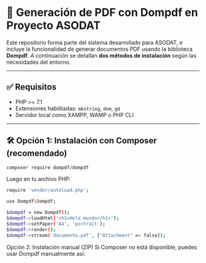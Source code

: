 # 📄 Generación de PDF con Dompdf en Proyecto ASODAT

Este repositorio forma parte del sistema desarrollado para ASODAT, e incluye la funcionalidad de generar documentos PDF usando la biblioteca **Dompdf**. A continuación se detallan **dos métodos de instalación** según las necesidades del entorno.

---

## ✅ Requisitos

- PHP >= 7.1
- Extensiones habilitadas: `mbstring`, `dom`, `gd`
- Servidor local como XAMPP, WAMP o PHP CLI

---

## 🛠️ Opción 1: Instalación con Composer (recomendado)

```bash
composer require dompdf/dompdf
```
Luego en tu archivo PHP:
```bash
require 'vendor/autoload.php';
```
```bash
use Dompdf\Dompdf;

$dompdf = new Dompdf();
$dompdf->loadHtml('<h1>Hola mundo</h1>');
$dompdf->setPaper('A4', 'portrait');
$dompdf->render();
$dompdf->stream('documento.pdf', ["Attachment" => false]);
```

Opción 2: Instalación manual (ZIP)
Si Composer no está disponible, puedes usar Dompdf manualmente así:
